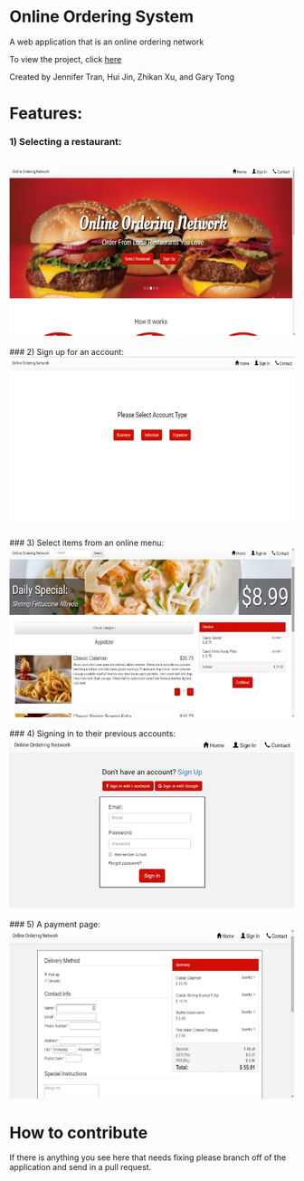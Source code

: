 # Online Ordering System
A web application that is an online ordering network

To view the project, click <a href="https://jennifertran.github.io/online-ordering-system/" target="_blank">here</a>  

Created by Jennifer Tran, Hui Jin, Zhikan Xu, and Gary Tong

# Features:
### 1) Selecting a restaurant:
<br>
<img src="https://raw.githubusercontent.com/jennifertran/online-ordering-system/master/images/screenshots/screen1.jpg" width="600px" height="300px">
<br><br>
### 2) Sign up for an account:
<br>
<img src="https://raw.githubusercontent.com/jennifertran/online-ordering-system/master/images/screenshots/screen2.jpg" width="600px" height="300px">
<br><br>
### 3) Select items from an online menu:
<br>
<img src="https://raw.githubusercontent.com/jennifertran/online-ordering-system/master/images/screenshots/screen3.jpg" width="600px" height="300px">
<br><br>
### 4) Signing in to their previous accounts:
<br>
<img src="https://raw.githubusercontent.com/jennifertran/online-ordering-system/master/images/screenshots/screen4.jpg" width="600px" height="300px">
<br><br>
### 5) A payment page:
<br>
<img src="https://raw.githubusercontent.com/jennifertran/online-ordering-system/master/images/screenshots/screen5.jpg" width="600px" height="300px">
<br>

# How to contribute
If there is anything you see here that needs fixing please branch off of the application and send in a pull request.
